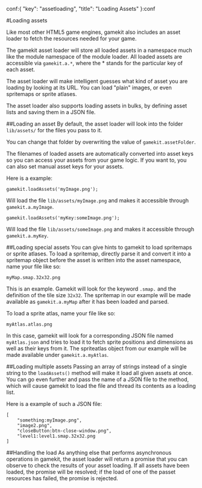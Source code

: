 conf:{
    "key": "assetloading",
    "title": "Loading Assets"
}:conf

#Loading assets

Like most other HTML5 game engines, gamekit also includes an asset loader to fetch the resources needed
for your game.

The gamekit asset loader will store all loaded assets in a namespace much like the module namespace of
the module loader. All loaded assets are accessible via `gamekit.a.*`, where the * stands for the particular
key of each asset.

The asset loader will make intelligent guesses what kind of asset you are loading by looking at its URL.
You can load "plain" images, or even spritemaps or sprite atlases.

The asset loader also supports loading assets in bulks, by defining asset lists and saving them in a JSON file.


##Loading an asset
By default, the asset loader will look into the folder `lib/assets/` for the files you pass to it.

You can change that folder by overwriting the value of `gamekit.assetFolder`.

The filenames of loaded assets are automatically converted into asset keys so you can access your assets
from your game logic. If you want to, you can also set manual asset keys for your assets.

Here is a example:

    gamekit.loadAssets('myImage.png');

Will load the file `lib/assets/myImage.png` and makes it accessible through `gamekit.a.myImage`.

    gamekit.loadAssets('myKey:someImage.png');

Will load the file `lib/assets/someImage.png` and makes it accessible through `gamekit.a.myKey`.



##Loading special assets
You can give hints to gamekit to load spritemaps or sprite atlases. To load a spritemap, directly
parse it and convert it into a spritemap object before the asset is written into the asset namespace,
name your file like so:

    myMap.smap.32x32.png

This is an example. Gamekit will look for the keyword `.smap.` and the definition of the tile size `32x32`.
The spritemap in our example will be made available as `gamekit.a.myMap` after it has been loaded and parsed.

To load a sprite atlas, name your file like so:

    myAtlas.atlas.png

In this case, gamekit will look for a corresponding JSON file named `myAtlas.json` and tries to load it to
fetch sprite positions and dimensions as well as their keys from it. The spriteatlas object from our example
will be made available under `gamekit.a.myAtlas`.


##Loading multiple assets
Passing an array of strings instead of a single string to the `loadAssets()` method will make it load all given
assets at once. You can go even further and pass the name of a JSON file to the method, which will cause gamekit
to load the file and thread its contents as a loading list.

Here is a example of such a JSON file:

    [
        "something:myImage.png",
        "image2.png",
        "closeButton:btn-close-window.png",
        "level1:level1.smap.32x32.png
    ]


##Handling the load
As anything else that performs asynchronous operations in gamekit, the asset loader will return a promise that
you can observe to check the results of your asset loading. If all assets have been loaded, the promise will be
resolved; if the load of one of the passet resources has failed, the promise is rejected.